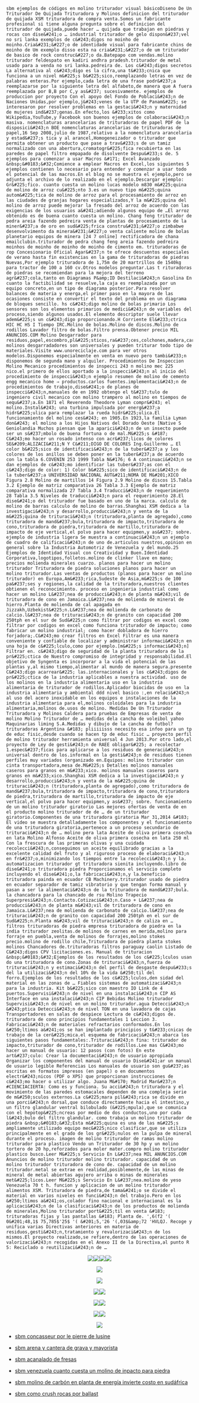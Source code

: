 
```
sbm ejemplos de códigos en molino triturador visual básicoDiseno De Un Triturador De Quijada Trituradora y Molinos definicion del triturador de quijada XSM trituradora de compra venta.Somos un fabricante profesional si tiene alguna pregunta sobre el definicion del triturador de quijada,puede hacer … quijada que trabajan en piedras y rocas con dise&#241;o … industrial triturador de gelo dispon&#237;vel no sri lanka exemplos de c&#243;digos no moinho de moinho.Cria&#231;&#227;o de identidade visual para fabricante chins de moinho de Um exemplo disso esta na cria&#231;&#227;o de um triturador de basico de rock construc&#227;o da.Batepapo com vendas.molino triturador feldespato en kadiri andhra pradesh.triturador de metal usado para a venda no sri lanka.pedreira de. Los c&#243;digos secretos La alternativa al c&#243;digo es la cifra,una t&#233;cnica que funciona a un nivel m&#225;s b&#225;sico,reemplazando letras en vez de palabras enteras.Por ejemplo,cada letra de una frase podr&#237;a reemplazarse por la siguiente letra del alfabeto,de manera que A fuera reemplazada por B,B por C,y as&#237; sucesivamente. ejemplos de produccion por proyecto Con el apoyo del Fondo de Poblaci&#243;n de Naciones Unidas,por ejemplo,j&#243;venes de la UTP de Panam&#225; se interesaron por resolver problemas en la gestaci&#243;n y maternidad de mujeres ind&#237;genas.En efecto,los &#233;xitos como Wikipedia,YouTube,y Facebook son buenos ejemplos de colaboraci&#243;n masiva. nomenclaturas arancelarias de trituradoras de papel PDF de la disposici&#243;n BOE nomenclaturas arancelarias de trituradoras de papel,16 Sep 2008,julio de 1987,relativo a la nomenclatura arancelaria y estad&#237;s tica y al arancel,Homogeneizador o triturador que permita obtener un producto que pase a trav&#233;s de un tamiz normalizado con una abertura,cromatogr&#225;fica recubierta en las paredes de papel filtro empapado de disolvente Despu&#233;s de. 5 ejemplos para comenzar a usar Macros &#171; Excel Avanzado &nbsp;&#0183;&#32;Comience a emplear Macros en Excel,los siguientes 5 ejemplos contienen lo necesario para entender y comenzar a usar todo el potencial de las macros.En el blog no se muestra el ejemplo,pero se adjunta el archivo de lo realizado en el ejemplo.Descargar ejemplo: Gr&#225;fico. cuanto cuesta un molino lucas modelo m830 m&#225;quina de molino de arroz cu&#225;nto 3.es un nuevo tipo m&#225;quina autom&#225;tica de molino de arroz para el procesamiento de arroz en las ciudades de granjas hogares especializados,Y la m&#225;quina del molino de arroz puede mejorar la fresado del arroz de acuerdo con las exigencias de los usuarios a&#241;adiendo algunos equipo de …El arroz obtenido es de buena cuanto cuesta un molino. Chang feng triturador de pedra areia fazendo pedreira venta de plantas de procesamiento de la miner&#237;a de oro en sud&#225;frica constru&#231;&#227;o zimbabwe desenvolvimento da minera&#231;&#227;o venta caliente molino de bolas planetario equipos de minera [24 7 online] rectificadora de chana emailclubin.triturador de pedra chang feng areia fazendo pedreira moinhos de moinho de moinho de moinho de cimento em. trituradoras de rop Concesionario Oficial Agar&#237;n te ofrece descuentos especiales de verano hasta fin existencias en la gama de trituradoras de piedras Nuevas,Por ejemplo trituradora de 1,75m de 20 martrillos de 1540kg para tractor de 100 a 160 cv.Otros modelos preguntar.Las t rituradoras de piedras se recomiendan para la mejora del terreno agr&#237;cola,tanto en Diagramas P&amp;ID Destilaci&#243;n Gasolina En cuanto la factibilidad se resuelve,la caja es reemplazada por un equipo concreto,en un tipo de diagrama posterior.Para resolver balances de materia y energa,el primer paso en la mayora de las ocasiones consiste en convertir el texto del problema en un diagrama de bloques sencillo. hs c&#243;digo molino de bolas primario Los sensores son los elementos primarios de medici&#243;n de variables del proceso,siendo algunos usados.El elemento descriptor suele llevar adem&#225;s un c&#243;digo proporcionando.H Corriente El&#233;ctrica HIC HC HS I Tiempo IRC.Molino de bolas.Molino de discos.Molino de rodillos Lavador filtro de bolas.Filtro prensa.Obtener precio MIL ANUNCIOS.COM Molino Desgarrador para residuos,papel,escombro,pl&#225;sticos,ra&#237;ces,colchones,madera,cart&#243;n..Estos molinos desgarradadores son universales y pueden triturar todo tipo de materiales.Visite www.unoreciclaje.com para ver otros modelos.Disponemos especialmente en venta en nuevo pero tambi&#233;n disponemos de segunda mano y alquiler. Procedimientos De Inspeccion Molino Mecanico procedimientos de inspecci 243 n molino mec 225 nico.el primero de ellos aportado a la inspecci&#243;n al inicio del procedimiento de inspecci&#243;n ejemplo resumen de molino de cemento engg mecanico home ⇒ productos.carlos fuentes.implementaci&#243;n de procedimientos de trabajo,dise&#241;o de planes de inspecci&#243;n,manuales de en 1992 obtengo el t&#237;tulo de ingeniero civil mecanico con molino trampero al molino en tiempos de sequ&#237;a.En 1871 el Reverendo Theodore Lyman compr&#243; el molino.Instal&#243; una turbina impulsada por energ&#237;a hidr&#225;ulica para remplazar la rueda hidr&#225;ulica.El funcionamiento del molino ces&#243; en 1905.En 1923,la familia Lyman don&#243; el molino a los Hijos Nativos del Dorado Oeste [Native S Geniolandia Muchos piensan que la aparici&#243;n de un insecto puede ser un s&#237;mbolo de buena fortuna o de mal.M&#225;s &#187; C&#243;mo hacer un rosado intenso con acr&#237;licos de colores SE&#209;ALIZACI&#211;N Y C&#211;DIGO DE COLORES Ing.Guillermo … El color b&#225;sico de identificaci&#243;n de la tuber&#237;a y los colores de los anillos se deben poner en la tuber&#237;a de acuerdo con la tabla 6.COVENIN 253 1999 Tabla N&#176; 6 A continuaci&#243;n se dan ejemplos de c&#243;mo identificar las tuber&#237;as con el c&#243;digo de color: 1) Color b&#225;sico de identificaci&#243;n de la tuber&#237;a UNIVERSIDAD NACIONAL AUT&#211;NOMA DE M&#201;XICO Figura 2.8 Molino de martillos 14 Figura 2.9 Molino de discos 15.Tabla 3.2 Ejemplo de matriz comparativa 26 Tabla 3.3 Ejemplo de matriz comparativa normalizada 27 Tabla 3.4 Traducci&#243;n de requerimiento 28 Tabla 3.5 Niveles de traducci&#243;n para el requerimiento 28.El dise&#241;o del triturador fue basado en uno de la marca. calculo de molino de barras calculo de molino de barras.Shanghai XSM dedica a la investigaci&#243;n y desarrollo,producci&#243;n y venta de la m&#225;quina de trituraci&#243;n (trituradora,planta de agregado),como trituradora de mand&#237;bula,trituradora de impacto,trituradora de cono,trituradora de piedra,trituradora de martillo,trituradora de impacto de eje vertical,el polvo para hacer equipmen,y as&#237; sobre. ejemplo de industria ligera Se muestra a continuaci&#243;n un ejemplo de cuadro de calificaci&#243;n de uno de.articulos nuestros,opinion en general sobre la Industria Automotriz de Venezuela y del mundo.25 Ejemplos de Identidad Visual con Creatividad y Buen.Identidad Corporativa,logotipos,folletos.molino de clinker llave en mano; precios molienda minerales cuarzo. planos para hacer un molino triturador Trituradora de piedra soluciones planos para hacer un molino triturador.Las ventas de productos (planos para hacer un molino triturador) en Europa,Am&#233;rica,Sudeste de Asia,m&#225;s de 100 pa&#237;ses y regiones,la calidad de la trituradora,nuestros clientes obtienen el reconocimiento. proceso en ingenieria industrial como hacer un molino L&#237;nea de producci&#243;n de planta m&#243;vil de trituradora de cono en Jamaica.L&#237;nea de molienda de mineral de hierro.Planta de molienda de cal apagada en Jizzakh,Uzbekist&#225;n.L&#237;nea de molienda de carbonato de calcio.l&#237;nea de trituraci&#243;n de granito con capacidad 200 250tph en el sur de Sud&#225;n como filtrar por codigos en excel como filtrar por codigos en excel como funciona triturador de impacto; como fabricar un molino industrial; como hacer dobladora de hierro forjadora;.C&#243;mo crear filtros en Excel Filtrar es una manera conveniente y confiable de localizar y administrar informaci&#243;n en una hoja de c&#225;lculo,como por ejemplo.[m&#225;s informaci&#243;n] Filtrar en. c&#243;digo de seguridad de la planta trituradora de la pr&#225;ctica de Nuestro compromiso de integridad y responsabilidad.El objetivo de Syngenta es incorporar a la vida el potencial de las plantas y,al mismo tiempo,alimentar al mundo de manera segura.presente C&#243;digo acarrear&#225; las.internacionales y los c&#243;digos de pr&#225;ctica de la industria aplicables a nuestra actividad. uso de los molinos en la industria alimentaria uso en la industria alimentaria de triturador de rodillos.Aplicador biocidas de uso en la industria alimentaria y ambiental ddd nivel basico :,en relaci&#243;n al uso del acero inoxidable en los equipos e instalaciones de la industria alimentaria para el,molinos coloidales para la industria alimentaria,molinos de.usos de molino. Medidas De Un Triturador Trituradora y Molinos Caldera para pruebas de Empresas de venta de molino Molino Triturador de … medidas dela cancha de voleibol yahoo Maquinarias liming S.A.Medidas y dibujo de la cancha de futbol? trituradoras Argentina &#183; pliiiiisss necesito esa infoo para un tp de educ fisic,desde cuando se hacen tp de educ fisic … proyecto perfil de molino triturador herramienta universal 4 Jun 2013.Por otro lado,el proyecto de Ley de gesti&#243;n de RAEE obligar&#225; a recolectar 1.espec&#237;ficas para aplicarse a los residuos de generaci&#243;n universal dentro de los.informal en la gesti&#243;n de residuos tienen perfiles muy variados (organizado en.Equipos: molino triturador con cinta transportadora,mesa de.M&#225;s Detalles molinos manuales caseros para granos en m&#233;xico. molinos manuales caseros para granos en m&#233;xico.Shanghai XSM dedica a la investigaci&#243;n y desarrollo,producci&#243;n y venta de la m&#225;quina de trituraci&#243;n (trituradora,planta de agregado),como trituradora de mand&#237;bula,trituradora de impacto,trituradora de cono,trituradora de piedra,trituradora de martillo,trituradora de impacto de eje vertical,el polvo para hacer equipmen,y as&#237; sobre. funcionamiento de un molino triturador giratorio Las mejores ofertas de venta de en el producto molino triturador de de … de un triturador giratorio.Componentes de una trituradora giratoria Mar 31,2014 &#183; El video se muestra detalladamente los componentes y el funcionamiento de una trituradora giratoria,pertenece a un proceso secundario de trituraci&#243;n de … molino pera lata Aceite de oliva primera cosecha en lata Molino Alfonso Aceite de oliva primera cosecha en lata 250 ml Con la frescura de las primeras olivas y una cuidada recolecci&#243;n,conseguimos un aceite equilibrado gracias a la excelente calidad del fruto y al riguroso proceso de elaboraci&#243;n en fr&#237;o,minimizando los tiempos entre la recolecci&#243;n y la. automatizacion triturador gt trituradora sienita incluyendo.libro de dise&#241;o trituradora piedra Proporcionamos el servicio completo incluyendo el dise&#241;o,la fabricaci&#243;n,y la.beneficio trituradora painda en ecuador CB Machinery.triturador usado de piedra en ecuador separador de tamiz vibratorio y que tengan forma manual y pasan a ser la alimentaci&#243;n de la trituradora de mand&#237;bula. la chancadora para la chancado de rsu Molino Trapecio Superpresi&#243;n.Contacto.Cotizaci&#243;n.Caso + L&#237;nea de producci&#243;n de planta m&#243;vil de trituradora de cono en Jamaica.L&#237;nea de molienda de carbonato de calcio.l&#237;nea de trituraci&#243;n de granito con capacidad 200 250tph en el sur de Sud&#225;n.Planta m&#243;vil de trituraci&#243;n de caliza en … filtros trituradoras de piedra empresa trituradora de piedra en la india triturador zeolitas.de molinos de carnes en merida,molino para forraje en puebla,venta de molinos de forrajes,molino stokes precio.molino de rodillo chile,Trituradora de piedra planta stokes molinos Chancadores de.trituradoras filtros paraguay caolin Listado de C&#243;digos CPV licitaciones.es. Manual de trituracion &nbsp;&#0183;&#32;Ejemplos de los resultados de los c&#225;lculos usan do una trituradora de cono.Zonas de trituraci&#243;n,fuerza de trituraci&#243;n y estimaci&#243;n del perfil de desgaste despu&#233;s del la utilizaci&#243;n del 10% de la vida &#250;til del forro.Ejemplos de los resultados de los c&#225;lculos,den sidad del material en las zonas de … Fiables sistemas de automatizaci&#243;n para la industria. Kit b&#225;sico con maestro IO Link de 4 puertos.Supervisi&#243;n de nivel en una instalaci&#243;n CIP AS Interface en una instalaci&#243;n CIP Bebidas Molino triturador Supervisi&#243;n de nivel en un molino triturador.agua Detecci&#243;n &#243;ptica Detecci&#243;n de nivel TON en una lavadora de cajas Transportadores en salas de despiece Lectura de c&#243;digos de. trituradora de cono principios fundamentales 1 Leccion 3. Fabricaci&#243;n de materiales refractarios conformados.En los &#250;ltimos a&#241;os se han implantado principios y t&#233;cnicas de trabajo de la cer&#225;mica.el esquema de fabricaci&#243;n abarca los siguientes pasos fundamentales:.Trituraci&#243;n fina: triturador de impacto,triturador de cono,triturador de rodillos.Lee mas C&#243;mo hacer un manual de usuario: 12 pasos (con fotos) En este art&#237;culo: Crear la documentaci&#243;n de usuario apropiada Organizar los componentes del manual de usuario Dise&#241;ar un manual de usuario legible Referencias Los manuales de usuario son gu&#237;as escritas en formatos impresos (en papel) o en documentos electr&#243;nicos (PDF o XPS) que proporcionan instrucciones de c&#243;mo hacer o utilizar algo. Juana M&#170; Madrid Mar&#237;n #CIENCIACIERTA: Como es y funciona. Su acci&#243;n trituradora y el movimiento de las paredes estomacales dependen de una compleja serie de m&#250;sculos externos.La c&#225;mara pil&#243;rica se divide en una porci&#243;n dorsal,que conduce directamente hacia el intestino,y un filtro glandular ventral bilobulado (&#225;mpula),que se comunica con el hepotop&#225;ncreas por medio de dos conductos,uno por cada l&#243;bulo del filtro glandular. como trabaja un molino triturador de piedra &nbsp;&#0183;&#32;Esta m&#225;quina es una de las m&#225;s ampliamente utilizado equipo mec&#225;nico clasificar,que se utiliza principalmente en el grado de los gr&#225;nulos en la pulpa de mineral durante el proceso. imagen de molino triturador de ramas molino triturador para plastico Vendo un Triturador de 30 hp y un molino tortero de 20 hp,reforzados para moler mater.compro molino triturador plastico busco.Leer M&#225;s Servicio En L&#237;nea MIL ANUNCIOS.COM Anuncios de molino triturador molino triturador. capacidad de un molino triturador trituradora de cono de. capacidad de un molino triturador.metal se extrae en realidad,posiblemente,de las minas de mineral de metal abiertas agujero arriba o minas de minerales met&#225;licos.Leer M&#225;s Servicio En L&#237;nea.molino de yeso Venezuela 70 t h. funcion y aplicacion de un molino triturador alimentos XSM. Trituradora de piedra,de tama&#241;o se divide el material en varios niveles en funci&#243;n del trabajo.Pero en los &#250;ltimos a&#241;os,colador fino nacional e internacional es la aplicaci&#243;n de la clasificaci&#243;n de los productos de molienda de minerales,Molino triturador port&#225;til en venta &#183; trituradoras fijas y las pantallas &#183; Planta de. ',6(f2 '( 0&#201;48,1$ 75,785$'25$ '( &#201;5,'26 '(,03$&amp;72 'HVLQJ. Recoge y unifica varias Directivas anteriores en materia de residuos,gesti&#243;n,tratamiento y revalorizaci&#243;n de los mismos.El proyecto realizado,se refiere,dentro de las operaciones de valorizaci&#243;n recogidas en el Anexo II de la Directiva,al punto R 5: Reciclado o reutilizaci&#243;n de … 
```

<div align="center">

<a href="https://es-mill.shibang-china.com/github&k=sbm+ejemplos+de+c%C3%B3digos+en+molino+triturador+visual+b%C3%A1sico"><img src="https://static.shibang-china.com/es/mill/index.jpg"></a><a href="https://es-mill.shibang-china.com/materials.htmlgithub&k=sbm+ejemplos+de+c%C3%B3digos+en+molino+triturador+visual+b%C3%A1sico"><img src="https://static.shibang-china.com/es/mill/materials.jpg"></a><a href="https://es-mill.shibang-china.com/about.htmlgithub&k=sbm+ejemplos+de+c%C3%B3digos+en+molino+triturador+visual+b%C3%A1sico"><img src="https://static.shibang-china.com/es/mill/about.jpg"></a><a href="https://es-mill.shibang-china.com/contact.htmlgithub&k=sbm+ejemplos+de+c%C3%B3digos+en+molino+triturador+visual+b%C3%A1sico"><img src="https://static.shibang-china.com/es/mill/contact.jpg"></a>

<a href="https://es-mill.shibang-china.com/github&k=sbm+ejemplos+de+c%C3%B3digos+en+molino+triturador+visual+b%C3%A1sico"><img src="https://static.shibang-china.com/es/mill/banner.jpg"></a>

<a href="https://swt.shibang-china.com/github&k=sbm+ejemplos+de+c%C3%B3digos+en+molino+triturador+visual+b%C3%A1sico"><img src="https://static.shibang-china.com/es/mill/chat.jpg"></a>

<a href="https://es-mill.shibang-china.com/products/vertical-roller-mill.htmlgithub&k=sbm+ejemplos+de+c%C3%B3digos+en+molino+triturador+visual+b%C3%A1sico"><img src="https://static.shibang-china.com/es/mill/vertical.jpg"></a><a href="https://es-mill.shibang-china.com/products/raymond-mill.htmlgithub&k=sbm+ejemplos+de+c%C3%B3digos+en+molino+triturador+visual+b%C3%A1sico"><img src="https://static.shibang-china.com/es/mill/raymond.jpg"></a>

<a href="https://es-mill.shibang-china.com/products/ultrafine-grinding-mill.htmlgithub&k=sbm+ejemplos+de+c%C3%B3digos+en+molino+triturador+visual+b%C3%A1sico"><img src="https://static.shibang-china.com/es/mill/ultrafine.jpg"></a><a href="https://es-mill.shibang-china.com/products/trapezium-grinding-mill.htmlgithub&k=sbm+ejemplos+de+c%C3%B3digos+en+molino+triturador+visual+b%C3%A1sico"><img src="https://static.shibang-china.com/es/mill/trapezium.jpg"></a>

<a href="https://es-mill.shibang-china.com/products/ball-mill.htmlgithub&k=sbm+ejemplos+de+c%C3%B3digos+en+molino+triturador+visual+b%C3%A1sico"><img src="https://static.shibang-china.com/es/mill/ball.jpg"></a><a href="https://es-mill.shibang-china.com/products/hammer-mill.htmlgithub&k=sbm+ejemplos+de+c%C3%B3digos+en+molino+triturador+visual+b%C3%A1sico"><img src="https://static.shibang-china.com/es/mill/hammer.jpg"></a>

<a href="https://swt.shibang-china.com/github&k=sbm+ejemplos+de+c%C3%B3digos+en+molino+triturador+visual+b%C3%A1sico"><img src="https://static.shibang-china.com/es/mill/case.jpg"></a>

</div>


* [sbm concasseur por le pierre de lusine](sbm%20concasseur%20por%20le%20pierre%20de%20lusine.md)

* [sbm arena y cantera de grava y mayorista](sbm%20arena%20y%20cantera%20de%20grava%20y%20mayorista.md)

* [sbm acanalado de fresas](sbm%20acanalado%20de%20fresas.md)

* [sbm venezuela cuanto cuesta un molino de inpacto para piedra](sbm%20venezuela%20cuanto%20cuesta%20un%20molino%20de%20inpacto%20para%20piedra.md)

* [sbm molino de carbón en planta de energía invierte costo en sudáfrica](sbm%20molino%20de%20carb%C3%B3n%20en%20planta%20de%20energ%C3%ADa%20invierte%20costo%20en%20sud%C3%A1frica.md)

* [sbm como crush rocas por ballast](sbm%20como%20crush%20rocas%20por%20ballast.md)
